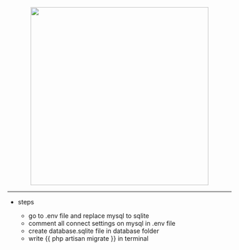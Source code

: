 <p align="center"><a href="https://laravel.com" target="_blank"><img src="https://raw.githubusercontent.com/laravel/art/master/logo-lockup/5%20SVG/2%20CMYK/1%20Full%20Color/laravel-logolockup-cmyk-red.svg" width="400"></a></p>


----

* steps

    * go to .env file and replace mysql to sqlite
    * comment all connect settings on mysql in .env file 
    * create database.sqlite file in database folder
    * write {{ php artisan migrate }} in terminal
 


